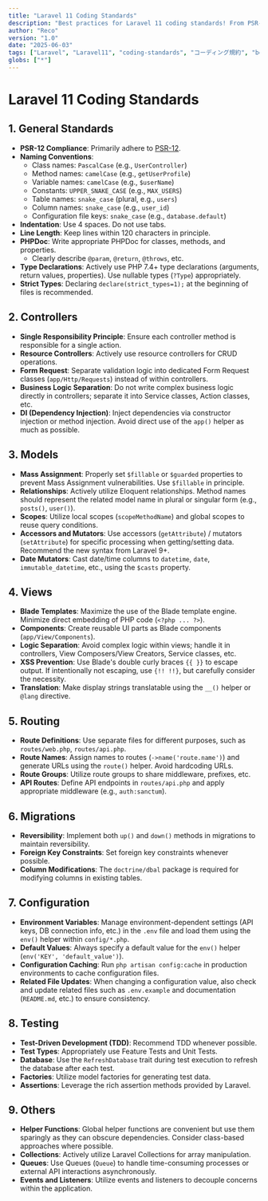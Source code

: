 ```yaml
---
title: "Laravel 11 Coding Standards"
description: "Best practices for Laravel 11 coding standards! From PSR-12 compliant standards to MVC components and testing, this guide is packed with tips to improve the quality of Laravel development!"
author: "Reco"
version: "1.0"
date: "2025-06-03"
tags: ["Laravel", "Laravel11", "coding-standards", "コーディング規約", "best-practices", "ベストプラクティス", "PHP", "PSR-12"]
globs: ["*"]
---
```

# Laravel 11 Coding Standards

## 1. General Standards

*   **PSR-12 Compliance**: Primarily adhere to [PSR-12](https://www.php-fig.org/psr/psr-12/).
*   **Naming Conventions**:
    *   Class names: `PascalCase` (e.g., `UserController`)
    *   Method names: `camelCase` (e.g., `getUserProfile`)
    *   Variable names: `camelCase` (e.g., `$userName`)
    *   Constants: `UPPER_SNAKE_CASE` (e.g., `MAX_USERS`)
    *   Table names: `snake_case` (plural, e.g., `users`)
    *   Column names: `snake_case` (e.g., `user_id`)
    *   Configuration file keys: `snake_case` (e.g., `database.default`)
*   **Indentation**: Use 4 spaces. Do not use tabs.
*   **Line Length**: Keep lines within 120 characters in principle.
*   **PHPDoc**: Write appropriate PHPDoc for classes, methods, and properties.
    *   Clearly describe `@param`, `@return`, `@throws`, etc.
*   **Type Declarations**: Actively use PHP 7.4+ type declarations (arguments, return values, properties). Use nullable types (`?Type`) appropriately.
*   **Strict Types**: Declaring `declare(strict_types=1);` at the beginning of files is recommended.

## 2. Controllers

*   **Single Responsibility Principle**: Ensure each controller method is responsible for a single action.
*   **Resource Controllers**: Actively use resource controllers for CRUD operations.
*   **Form Request**: Separate validation logic into dedicated Form Request classes (`app/Http/Requests`) instead of within controllers.
*   **Business Logic Separation**: Do not write complex business logic directly in controllers; separate it into Service classes, Action classes, etc.
*   **DI (Dependency Injection)**: Inject dependencies via constructor injection or method injection. Avoid direct use of the `app()` helper as much as possible.

## 3. Models

*   **Mass Assignment**: Properly set `$fillable` or `$guarded` properties to prevent Mass Assignment vulnerabilities. Use `$fillable` in principle.
*   **Relationships**: Actively utilize Eloquent relationships. Method names should represent the related model name in plural or singular form (e.g., `posts()`, `user()`).
*   **Scopes**: Utilize local scopes (`scopeMethodName`) and global scopes to reuse query conditions.
*   **Accessors and Mutators**: Use accessors (`getAttribute`) / mutators (`setAttribute`) for specific processing when getting/setting data. Recommend the new syntax from Laravel 9+.
*   **Date Mutators**: Cast date/time columns to `datetime`, `date`, `immutable_datetime`, etc., using the `$casts` property.

## 4. Views

*   **Blade Templates**: Maximize the use of the Blade template engine. Minimize direct embedding of PHP code (`<?php ... ?>`).
*   **Components**: Create reusable UI parts as Blade components (`app/View/Components`).
*   **Logic Separation**: Avoid complex logic within views; handle it in controllers, View Composers/View Creators, Service classes, etc.
*   **XSS Prevention**: Use Blade's double curly braces `{{ }}` to escape output. If intentionally not escaping, use `{!! !!}`, but carefully consider the necessity.
*   **Translation**: Make display strings translatable using the `__()` helper or `@lang` directive.

## 5. Routing

*   **Route Definitions**: Use separate files for different purposes, such as `routes/web.php`, `routes/api.php`.
*   **Route Names**: Assign names to routes (`->name('route.name')`) and generate URLs using the `route()` helper. Avoid hardcoding URLs.
*   **Route Groups**: Utilize route groups to share middleware, prefixes, etc.
*   **API Routes**: Define API endpoints in `routes/api.php` and apply appropriate middleware (e.g., `auth:sanctum`).

## 6. Migrations

*   **Reversibility**: Implement both `up()` and `down()` methods in migrations to maintain reversibility.
*   **Foreign Key Constraints**: Set foreign key constraints whenever possible.
*   **Column Modifications**: The `doctrine/dbal` package is required for modifying columns in existing tables.

## 7. Configuration

*   **Environment Variables**: Manage environment-dependent settings (API keys, DB connection info, etc.) in the `.env` file and load them using the `env()` helper within `config/*.php`.
*   **Default Values**: Always specify a default value for the `env()` helper (`env('KEY', 'default_value')`).
*   **Configuration Caching**: Run `php artisan config:cache` in production environments to cache configuration files.
*   **Related File Updates**: When changing a configuration value, also check and update related files such as `.env.example` and documentation (`README.md`, etc.) to ensure consistency.

## 8. Testing

*   **Test-Driven Development (TDD)**: Recommend TDD whenever possible.
*   **Test Types**: Appropriately use Feature Tests and Unit Tests.
*   **Database**: Use the `RefreshDatabase` trait during test execution to refresh the database after each test.
*   **Factories**: Utilize model factories for generating test data.
*   **Assertions**: Leverage the rich assertion methods provided by Laravel.

## 9. Others

*   **Helper Functions**: Global helper functions are convenient but use them sparingly as they can obscure dependencies. Consider class-based approaches where possible.
*   **Collections**: Actively utilize Laravel Collections for array manipulation.
*   **Queues**: Use Queues (`Queue`) to handle time-consuming processes or external API interactions asynchronously.
*   **Events and Listeners**: Utilize events and listeners to decouple concerns within the application.
